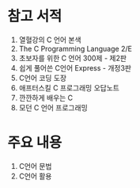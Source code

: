 # 참고 서적
1. 열혈강의 C 언어 본색
2. The C Programming Language 2/E
3. 초보자를 위한 C 언어 300제 - 제2판
4. 쉽게 풀어쓴 C언어 Express - 개정3판
5. C언어 코딩 도장
6. 애프터스킬 C 프로그래밍 오답노트
7. 깐깐하게 배우는 C
8. 모던 C 언어 프로그래밍

# 주요 내용
1. C언어 문법
2. C언어 활용
